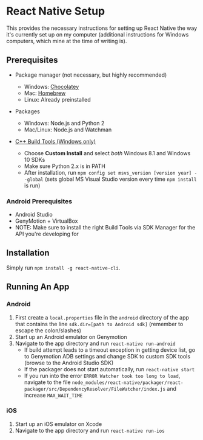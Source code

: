 React Native Setup
==================

This provides the necessary instructions for setting up React Native the way it's currently set up on my computer (additional instructions for Windows computers, which mine at the time of writing is).

Prerequisites
-------------
+ Package manager (not necessary, but highly recommended)
    + Windows: [Chocolatey](https://chocolatey.org/)
    + Mac: [Homebrew](http://brew.sh/)
    + Linux: Already preinstalled

+ Packages
    + Windows: Node.js and Python 2
    + Mac/Linux: Node.js and Watchman

+ [C++ Build Tools (Windows only)](http://landinghub.visualstudio.com/visual-cpp-build-tools)
    + Choose **Custom Install** and select _both_ Windows 8.1 and Windows 10 SDKs
    + Make sure Python 2.x is in PATH
    + After installation, run `npm config set msvs_version [version year] --global` (sets global MS Visual Studio version every time `npm install` is run)

### Android Prerequisites
+ Android Studio
+ GenyMotion + VirtualBox
+ NOTE: Make sure to install the right Build Tools via SDK Manager for the API you're developing for

Installation
------------

Simply run `npm install -g react-native-cli`.

Running An App
--------------

### Android
1. First create a `local.properties` file in the `android` directory of the app that contains the line `sdk.dir=[path to Android sdk]` (remember to escape the colon/slashes)
2. Start up an Android emulator on Genymotion
3. Navigate to the app directory and run `react-native run-android`
    + If build attempt leads to a timeout exception in getting device list, go to Genymotion ADB settings and change SDK to custom SDK tools (browse to the Android Studio SDK)
    + If the packager does not start automatically, run `react-native start`
    + If you run into the error `ERROR Watcher took too long to load`, navigate to the file 
    `node_modules/react-native/packager/react-packager/src/DependencyResolver/FileWatcher/index.js`
    and increase `MAX_WAIT_TIME`

### iOS
1. Start up an iOS emulator on Xcode
2. Navigate to the app directory and run `react-native run-ios`